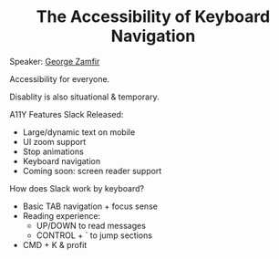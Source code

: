 <h1 align="center">The Accessibility of Keyboard Navigation</h1>

Speaker: [George Zamfir](https://twitter.com/georgezamfir)

Accessibility for everyone.

Disablity is also situational & temporary. 

A11Y Features Slack Released:
* Large/dynamic text on mobile
* UI zoom support
* Stop animations
* Keyboard navigation
* Coming soon: screen reader support

How does Slack work by keyboard?
- Basic TAB navigation + focus sense
- Reading experience:
    - UP/DOWN to read messages
    - CONTROL + ` to jump sections
- CMD + K & profit
